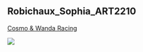 ## Robichaux_Sophia_ART2210
[Cosmo & Wanda Racing](https://sophiarobichaux.github.io/Robichaux_Sophia_ART2210-1/Exercise3_Object_or_Array/Sep26.html)

![](https://sophiarobichaux.github.io/Robichaux_Sophia_ART2210-1/Exercise3_Object_or_Array/cosmoandwanda.jpg)

